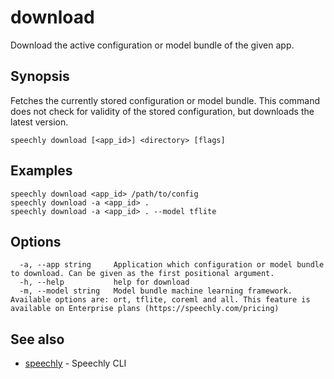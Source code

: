 # download

Download the active configuration or model bundle of the given app.

## Synopsis

Fetches the currently stored configuration or model bundle. This command does not check for validity of the stored configuration, but downloads the latest version.

```
speechly download [<app_id>] <directory> [flags]
```

## Examples

```
speechly download <app_id> /path/to/config
speechly download -a <app_id> .
speechly download -a <app_id> . --model tflite
```

## Options

```
  -a, --app string     Application which configuration or model bundle to download. Can be given as the first positional argument.
  -h, --help           help for download
  -m, --model string   Model bundle machine learning framework. Available options are: ort, tflite, coreml and all. This feature is available on Enterprise plans (https://speechly.com/pricing)
```

## See also

* [speechly](README.md)	 - Speechly CLI

